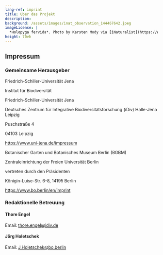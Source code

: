 ```yaml
---
lang-ref: imprint
title: Über das Projekt
description: 
background: /assets/images/inat_observation_144467642.jpeg
imageLicense: |
  *Holopyga fervida*. Photo by Karsten Mody via [iNaturalist](https://www.inaturalist.org/observations/144467642)
height: 70vh
---
```


## Impressum

### Gemeinsame Herausgeber

Friedrich-Schiller-Universität Jena

Institut für Biodiversität

Friedrich-Schiller-Universität Jena

Deutsches Zentrum für Integrative Biodiversitätsforschung (iDiv) Halle-Jena Leipzig

Puschstraße 4

04103 Leipzig

https://www.uni-jena.de/impressum


Botanischer Garten und Botanisches Museum Berlin (BGBM)

Zentraleinrichtung der Freien Universität Berlin

vertreten durch den Präsidenten

Königin-Luise-Str. 6-8, 14195 Berlin

https://www.bo.berlin/en/imprint

### Redaktionelle Betreuung 

#### Thore Engel
Email: thore.engel@idiv.de


#### Jörg Holetschek
Email: J.Holetschek@bo.berlin



